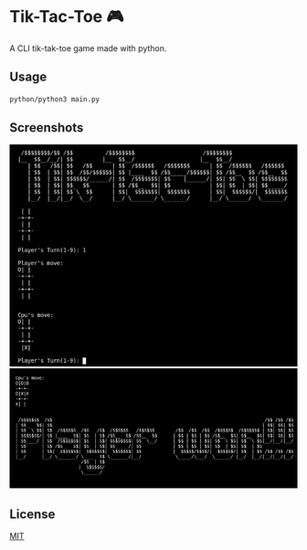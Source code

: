 # Tik-Tac-Toe :video_game:

A CLI tik-tak-toe game made with python. 

## Usage

```bash
python/python3 main.py
```
## Screenshots
![alt text](https://github.com/PrashantMhrzn/Tik-Tac-Toe/blob/main/SS/Screenshot1.png)
![alt text](https://github.com/PrashantMhrzn/Tik-Tac-Toe/blob/main/SS/Screenshot2.png)

## License
[MIT](https://github.com/PrashantMhrzn/Tik-Tac-Toe/blob/main/LICENSE)
